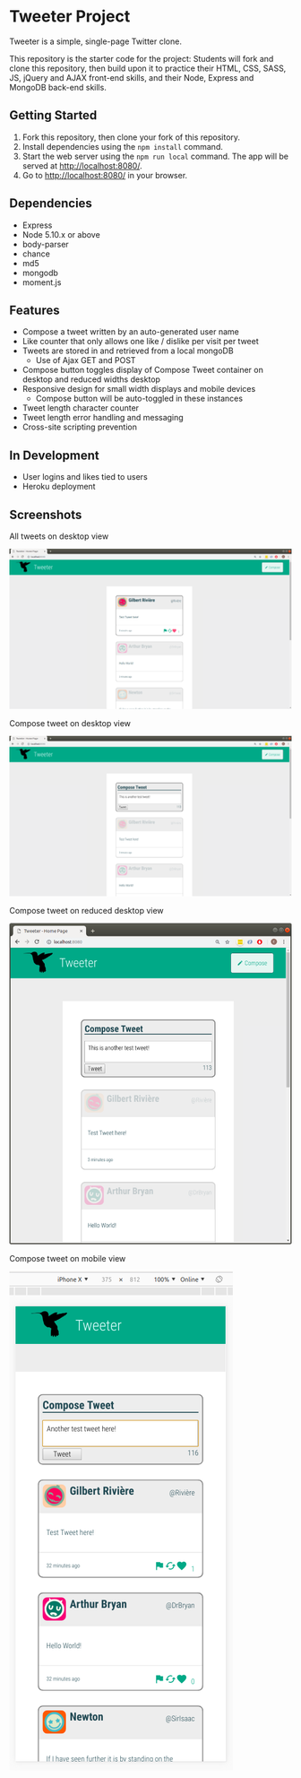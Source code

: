 # Tweeter Project

Tweeter is a simple, single-page Twitter clone.

This repository is the starter code for the project: Students will fork and clone this repository, then build upon it to practice their HTML, CSS, SASS, JS, jQuery and AJAX front-end skills, and their Node, Express and MongoDB back-end skills.

## Getting Started

1. Fork this repository, then clone your fork of this repository.
2. Install dependencies using the `npm install` command.
3. Start the web server using the `npm run local` command. The app will be served at <http://localhost:8080/>.
4. Go to <http://localhost:8080/> in your browser.

## Dependencies

- Express
- Node 5.10.x or above
- body-parser
- chance
- md5
- mongodb
- moment.js

## Features

- Compose a tweet written by an auto-generated user name
- Like counter that only allows one like / dislike per visit per tweet
- Tweets are stored in and retrieved from a local mongoDB
  - Use of Ajax GET and POST
- Compose button toggles display of Compose Tweet container on desktop and reduced widths desktop
- Responsive design for small width displays and mobile devices
  - Compose button will be auto-toggled in these instances
- Tweet length character counter
- Tweet length error handling and messaging
- Cross-site scripting prevention

## In Development

- User logins and likes tied to users
- Heroku deployment

## Screenshots

All tweets on desktop view

!["Screenshot of all tweets on desktop"](https://github.com/basktballer/tweeter/blob/master/docs/all-tweets-desktop.png)


Compose tweet on desktop view

!["Screenshot of composing tweets on desktop"](https://github.com/basktballer/tweeter/blob/master/docs/compose-tweet-desktop.png)


Compose tweet on reduced desktop view

!["Screenshot of composing tweets on reduced desktop window"](https://github.com/basktballer/tweeter/blob/master/docs/compose-tweet-reduced.png)


Compose tweet on mobile view 

!["Screenshot of composing tweets on mobile"](https://github.com/basktballer/tweeter/blob/master/docs/compose-tweet-mobile.png)
